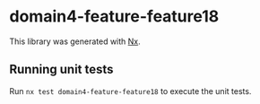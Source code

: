 # domain4-feature-feature18

This library was generated with [Nx](https://nx.dev).

## Running unit tests

Run `nx test domain4-feature-feature18` to execute the unit tests.
